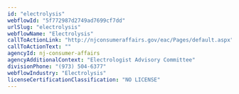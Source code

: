 ```yaml
---
id: "electrolysis"
webflowId: "5f772987d2749ad7699cf7dd"
urlSlug: "electrolysis"
webflowName: "Electrolysis"
callToActionLink: "http://njconsumeraffairs.gov/eac/Pages/default.aspx"
callToActionText: ""
agencyId: nj-consumer-affairs
agencyAdditionalContext: "Electrologist Advisory Committee"
divisionPhone: "(973) 504-6377"
webflowIndustry: "Electrolysis"
licenseCertificationClassification: "NO LICENSE"
---
```

